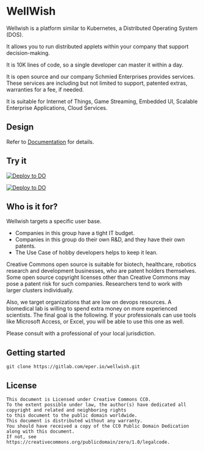 # WellWish

Wellwish is a platform similar to Kubernetes, a Distributed Operating System (DOS).

It allows you to run distributed applets within your company that support decision-making.

It is 10K lines of code, so a single developer can master it within a day.

It is open source and our company Schmied Enterprises provides services.
These services are including but not limited to  support, patented extras, warranties for a fee, if needed.

It is suitable for Internet of Things, Game Streaming, Embedded UI, Scalable Enterprise Applications, Cloud Services.

## Design

Refer to [Documentation](https://github.com/szegedim/wellwish/blob/main/documentation/000%20Concept.md) for details.

## Try it

[![Deploy to DO](https://www.deploytodo.com/do-btn-white-ghost.svg)](https://cloud.digitalocean.com/apps/new?repo=https://github.com/szegedim/wellwish.git)

[![Deploy to DO](https://www.deploytodo.com/do-btn-white-ghost.svg)](https://cloud.digitalocean.com/apps/new?repo=https://github.com/digitalocean/sample-flask.git)

## Who is it for?

Wellwish targets a specific user base.
- Companies in this group have a tight IT budget.
- Companies in this group do their own R&D, and they have their own patents.
- The Use Case of hobby developers helps to keep it lean.

Creative Commons open source is suitable for biotech, healthcare, robotics research and development businesses, who are patent holders themselves.
Some open source copyright licenses other than Creative Commons may pose a patent risk for such companies.
Researchers tend to work with larger clusters individually.

Also, we target organizations that are low on devops resources.
A biomedical lab is willing to spend extra money on more experienced scientists.
The final goal is the following.
If your professionals can use tools like Microsoft Access, or Excel, you will be able to use this one as well.

Please consult with a professional of your local jurisdiction.

## Getting started

```
git clone https://gitlab.com/eper.io/wellwish.git
```

## License

```
This document is Licensed under Creative Commons CC0.
To the extent possible under law, the author(s) have dedicated all copyright and related and neighboring rights
to this document to the public domain worldwide.
This document is distributed without any warranty.
You should have received a copy of the CC0 Public Domain Dedication along with this document.
If not, see https://creativecommons.org/publicdomain/zero/1.0/legalcode.
```

